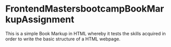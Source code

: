 # FrontendMastersbootcampBookMarkupAssignment
This is a simple Book Markup in HTML whereby it tests the skills acquired in order to write the basic structure of a HTML webpage.
